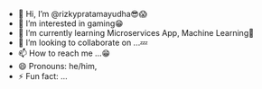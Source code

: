 - 👋 Hi, I’m @rizkypratamayudha😎😱
- 👀 I’m interested in gaming😁
- 🌱 I’m currently learning Microservices App, Machine Learning🤙
- 💞️ I’m looking to collaborate on ...💤
- 📫 How to reach me ...😁
- 😄 Pronouns: he/him,
- ⚡ Fun fact: ...

